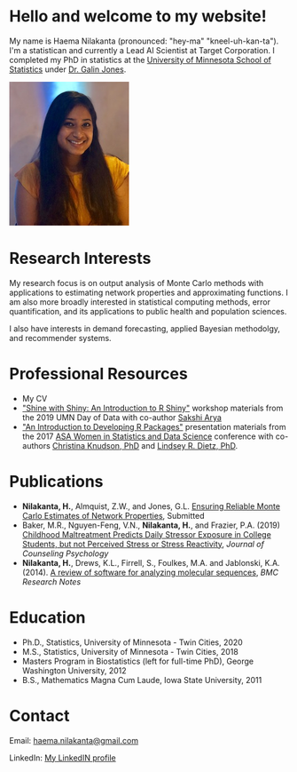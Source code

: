 # Hello and welcome to my website!
My name is Haema Nilakanta (pronounced: "hey-ma" "kneel-uh-kan-ta"). I'm a statistican and currently a Lead AI Scientist at Target Corporation. I completed my PhD in statistics at the [University of Minnesota School of Statistics](http://www.stat.umn.edu) under [Dr. Galin Jones](http://users.stat.umn.edu/~galin/).

![A picture of me that looks semi-professional](https://github.com/HaemaNilakanta/HaemaNilakanta.github.io/blob/master/headshot1.jpg)

# Research Interests
My research focus is on output analysis of Monte Carlo methods with applications to estimating network properties and approximating functions. I am also more broadly interested in statistical computing methods, error quantification, and its applications to public health and population sciences. 

I also have interests in demand forecasting, applied Bayesian methodolgy, and recommender systems. 

# Professional Resources
* My CV
* ["Shine with Shiny: An Introduction to R Shiny"](https://drive.google.com/drive/folders/15Vql9_ir3Mmr8DybA105y5Yw1vCqGohF?usp=sharing) workshop materials from the 2019 UMN Day of Data with co-author [Sakshi Arya](https://sites.google.com/a/umn.edu/sakshi-arya/home)
* ["An Introduction to Developing R Packages"](http://cknudson.com/presentations) presentation materials from the 2017 [ASA Women in Statistics and Data Science](https://www.amstat.org/ASA/Meetings/Women-in-Statistics-and-Data-Science.aspx) conference with co-authors [Christina Knudson, PhD](https://cknudson.com)  and [Lindsey R. Dietz, PhD](https://www.linkedin.com/in/lindseydietz).

# Publications 
* **Nilakanta, H.**, Almquist, Z.W., and Jones, G.L. [Ensuring Reliable Monte Carlo Estimates of Network Properties](https://arxiv.org/abs/1911.08682), Submitted
* Baker, M.R., Nguyen-Feng, V.N., **Nilakanta, H.**, and Frazier, P.A. (2019) [Childhood Maltreatment Predicts Daily Stressor Exposure in College Students, but not Perceived Stress or Stress Reactivity](https://www.ncbi.nlm.nih.gov/pubmed/31144850), *Journal of Counseling Psychology*
* **Nilakanta, H.**, Drews, K.L., Firrell, S., Foulkes, M.A. and Jablonski, K.A. (2014). [A review of software for analyzing molecular sequences](http://www.biomedcentral.com/content/pdf/1756-0500-7-830.pdf), *BMC Research Notes*

# Education
* Ph.D., Statistics, University of Minnesota - Twin Cities, 2020
* M.S., Statistics, University of Minnesota - Twin Cities, 2018
* Masters Program in Biostatistics (left for full-time PhD), George Washington University, 2012
* B.S., Mathematics Magna Cum Laude, Iowa State University, 2011


# Contact
Email: haema.nilakanta@gmail.com

LinkedIn: [My LinkedIN profile](www.linkedin.com/in/haema-nilakanta)